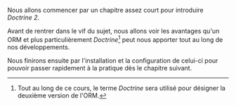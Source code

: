 Nous allons commencer par un chapitre assez court pour introduire *Doctrine 2*.

Avant de rentrer dans le vif du sujet, nous allons voir les avantages qu'un ORM et plus particulièrement *Doctrine*[^doctrine] peut nous apporter tout au long de nos développements.

Nous finirons ensuite par l'installation et la configuration de celui-ci pour pouvoir passer rapidement à la pratique dès le chapitre suivant.

[^doctrine]: Tout au long de ce cours, le terme *Doctrine* sera utilisé pour désigner la deuxième version de l'ORM.